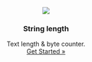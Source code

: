 <p align="center">
    <a href="https://github.com/victor-savinov/string-length">
        <img src="https://github.com/victor-savinov/graphics/blob/master/icons/string-length/raised-128.png">
    </a>
</p>

<h3 align="center">String length</h3>

<p align="center">
    Text length & byte counter.
    <br>
    <a href="https://chrome.google.com/webstore/detail/string-length/bnbgafdjiinlgnjaedmfaablklnafpka">Get Started »</a>
</p>
